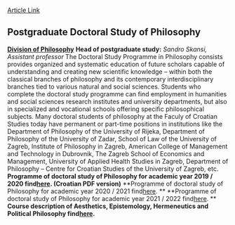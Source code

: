 [Article Link](https://www.fhs.hr/en/postgraduate_study/philosophy)

## Postgraduate Doctoral Study of Philosophy
[**Division of Philosophy**](http://www.hrstud.unizg.hr/philosophy)
**Head of postgraduate study:** _Sandro Skansi, Assistant professor_
The Doctoral Study Programme in Philosophy consists provides organized and systematic education of future scholars capable of understanding and creating new scientific knowledge – within both the classical branches of philosophy and its contemporary interdisciplinary branches tied to various natural and social sciences. Students who complete the doctoral study programme can find employment in humanities and social sciences research institutes and university departments, but also in specialized and vocational schools offering specific philosophical subjects. Many doctoral students of philosophy at the Faculy of Croatian Studies today have permanent or part-time positions in institutions like the Department of Philosophy of the University of Rijeka, Department of Philosophy of the University of Zadar, School of Law of the University of Zagreb, Institute of Philosophy in Zagreb, American College of Management and Technology in Dubrovnik, The Zagreb School of Economics and Management, University of Applied Health Studies in Zagreb, Department of Philosophy – Centre for Croatian Studies of the University of Zagreb, etc.
**Programme of doctoral study of Philosophy for academic year 2019 / 2020 find[here](https://www.fhs.hr/images/50015696/ZNV_20190920_7d_INP_doktorskoga_filozofije.pdf). (Croatian PDF version)**
**Programme of doctoral study of Philosophy for academic year 2020 / 2021 find[here](https://www.fhs.hr/images/50015696/8.3_INP_doktorskoga_filozofije.pdf). **
**Programme of doctoral study of Philosophy for academic year 2021 / 2022 find[here](https://www.fhs.hr/images/50015696/FV_20211220_5.3__INP_doktorskoga_filozofije.pdf). **
**Course description of Aesthetics, Epistemology, Hermeneutics and Political Philosophy find[here](https://www.fhs.hr/images/50015696/9.5_opisi_predmeta_na_dokt_filozofije_engleski.pdf).**
  

